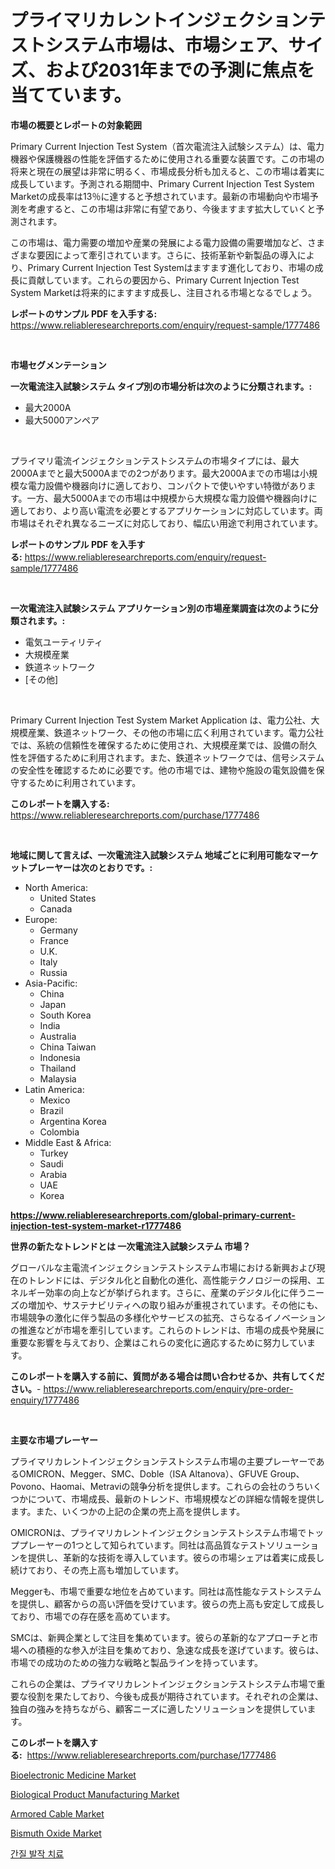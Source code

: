 <p><h1>プライマリカレントインジェクションテストシステム市場は、市場シェア、サイズ、および2031年までの予測に焦点を当てています。</h1></p><p><strong>市場の概要とレポートの対象範囲</strong></p>
<p><p>Primary Current Injection Test System（首次電流注入試験システム）は、電力機器や保護機器の性能を評価するために使用される重要な装置です。この市場の将来と現在の展望は非常に明るく、市場成長分析も加えると、この市場は着実に成長しています。予測される期間中、Primary Current Injection Test System Marketの成長率は13％に達すると予想されています。最新の市場動向や市場予測を考慮すると、この市場は非常に有望であり、今後ますます拡大していくと予測されます。</p><p>この市場は、電力需要の増加や産業の発展による電力設備の需要増加など、さまざまな要因によって牽引されています。さらに、技術革新や新製品の導入により、Primary Current Injection Test Systemはますます進化しており、市場の成長に貢献しています。これらの要因から、Primary Current Injection Test System Marketは将来的にますます成長し、注目される市場となるでしょう。</p></p>
<p><strong>レポートのサンプル PDF を入手する:</strong> <a href="https://www.reliableresearchreports.com/enquiry/request-sample/1777486">https://www.reliableresearchreports.com/enquiry/request-sample/1777486</a></p>
<p>&nbsp;</p>
<p><strong>市場セグメンテーション</strong></p>
<p><strong>一次電流注入試験システム タイプ別の市場分析は次のように分類されます。:</strong></p>
<p><ul><li>最大2000A</li><li>最大5000アンペア</li></ul></p>
<p>&nbsp;</p>
<p><p>プライマリ電流インジェクションテストシステムの市場タイプには、最大2000Aまでと最大5000Aまでの2つがあります。最大2000Aまでの市場は小規模な電力設備や機器向けに適しており、コンパクトで使いやすい特徴があります。一方、最大5000Aまでの市場は中規模から大規模な電力設備や機器向けに適しており、より高い電流を必要とするアプリケーションに対応しています。両市場はそれぞれ異なるニーズに対応しており、幅広い用途で利用されています。</p></p>
<p><strong>レポートのサンプル PDF を入手する:</strong>&nbsp;<a href="https://www.reliableresearchreports.com/enquiry/request-sample/1777486">https://www.reliableresearchreports.com/enquiry/request-sample/1777486</a></p>
<p>&nbsp;</p>
<p><strong> 一次電流注入試験システム アプリケーション別の市場産業調査は次のように分類されます。:</strong></p>
<p><ul><li>電気ユーティリティ</li><li>大規模産業</li><li>鉄道ネットワーク</li><li>[その他]</li></ul></p>
<p>&nbsp;</p>
<p><p>Primary Current Injection Test System Market Application は、電力公社、大規模産業、鉄道ネットワーク、その他の市場に広く利用されています。電力公社では、系統の信頼性を確保するために使用され、大規模産業では、設備の耐久性を評価するために利用されます。また、鉄道ネットワークでは、信号システムの安全性を確認するために必要です。他の市場では、建物や施設の電気設備を保守するために利用されています。</p></p>
<p><strong>このレポートを購入する:</strong>&nbsp; <a href="https://www.reliableresearchreports.com/purchase/1777486">https://www.reliableresearchreports.com/purchase/1777486</a></p>
<p>&nbsp;</p>
<p><strong>地域に関して言えば、一次電流注入試験システム 地域ごとに利用可能なマーケットプレーヤーは次のとおりです。:</strong></p>
<p><ul>
    <li>
        North America:
        <ul>
            <li>United States</li>
            <li>Canada</li>
        </ul>
    </li>
    <li>
        Europe:
        <ul>
            <li>Germany</li>
            <li>France</li>
            <li>U.K.</li>
            <li>Italy</li>
            <li>Russia</li>
        </ul>
    </li>
    <li>
        Asia-Pacific:
        <ul>
            <li>China</li>
            <li>Japan</li>
            <li>South Korea</li>
            <li>India</li>
            <li>Australia</li>
            <li>China Taiwan</li>
            <li>Indonesia</li>
            <li>Thailand</li>
            <li>Malaysia</li>
        </ul>
    </li>
    <li>
        Latin America:
        <ul>
            <li>Mexico</li>
            <li>Brazil</li>
            <li>Argentina Korea</li>
            <li>Colombia</li>
        </ul>
    </li>
    <li>
        Middle East & Africa:
        <ul>
            <li>Turkey</li>
            <li>Saudi</li>
            <li>Arabia</li>
            <li>UAE</li>
            <li>Korea</li>
        </ul>
    </li>
    </ul></p>
<p><strong><a href="https://www.reliableresearchreports.com/global-primary-current-injection-test-system-market-r1777486">https://www.reliableresearchreports.com/global-primary-current-injection-test-system-market-r1777486</a></strong>&nbsp;</p>
<p><strong>世界の新たなトレンドとは 一次電流注入試験システム 市場？</strong></p>
<p><p>グローバルな主電流インジェクションテストシステム市場における新興および現在のトレンドには、デジタル化と自動化の進化、高性能テクノロジーの採用、エネルギー効率の向上などが挙げられます。さらに、産業のデジタル化に伴うニーズの増加や、サステナビリティへの取り組みが重視されています。その他にも、市場競争の激化に伴う製品の多様化やサービスの拡充、さらなるイノベーションの推進などが市場を牽引しています。これらのトレンドは、市場の成長や発展に重要な影響を与えており、企業はこれらの変化に適応するために努力しています。</p></p>
<p><strong>このレポートを購入する前に、質問がある場合は問い合わせるか、共有してください。</strong>- <a href="https://www.reliableresearchreports.com/enquiry/pre-order-enquiry/1777486">https://www.reliableresearchreports.com/enquiry/pre-order-enquiry/1777486</a></p>
<p>&nbsp;</p>
<p><strong>主要な市場プレーヤー</strong></p>
<p><p>プライマリカレントインジェクションテストシステム市場の主要プレーヤーであるOMICRON、Megger、SMC、Doble（ISA Altanova）、GFUVE Group、Povono、Haomai、Metraviの競争分析を提供します。これらの会社のうちいくつかについて、市場成長、最新のトレンド、市場規模などの詳細な情報を提供します。また、いくつかの上記の企業の売上高を提供します。</p><p>OMICRONは、プライマリカレントインジェクションテストシステム市場でトッププレーヤーの1つとして知られています。同社は高品質なテストソリューションを提供し、革新的な技術を導入しています。彼らの市場シェアは着実に成長し続けており、その売上高も増加しています。</p><p>Meggerも、市場で重要な地位を占めています。同社は高性能なテストシステムを提供し、顧客からの高い評価を受けています。彼らの売上高も安定して成長しており、市場での存在感を高めています。</p><p>SMCは、新興企業として注目を集めています。彼らの革新的なアプローチと市場への積極的な参入が注目を集めており、急速な成長を遂げています。彼らは、市場での成功のための強力な戦略と製品ラインを持っています。</p><p>これらの企業は、プライマリカレントインジェクションテストシステム市場で重要な役割を果たしており、今後も成長が期待されています。それぞれの企業は、独自の強みを持ちながら、顧客ニーズに適したソリューションを提供しています。</p></p>
<p><strong>このレポートを購入する:</strong>&nbsp;&nbsp;<a href="https://www.reliableresearchreports.com/purchase/1777486">https://www.reliableresearchreports.com/purchase/1777486</a></p>
<p><p><a href="https://github.com/RoccoManning/Market-Research-Report-List-4/blob/main/bioelectronic-medicine-market.md">Bioelectronic Medicine Market</a></p><p><a href="https://github.com/gulaimolin/Market-Research-Report-List-4/blob/main/biological-product-manufacturing-market.md">Biological Product Manufacturing Market</a></p><p><a href="https://issuu.com/reportprime-2/docs/armored-cable-market-size-2030.pptx">Armored Cable Market</a></p><p><a href="https://issuu.com/reportprime-2/docs/bismuth-oxide-market-size-2030.pptx">Bismuth Oxide Market</a></p><p><a href="https://github.com/Madalyell456456/Market-Research-Report-List-1/blob/main/979257223649.md">간질 발작 치료</a></p></p>